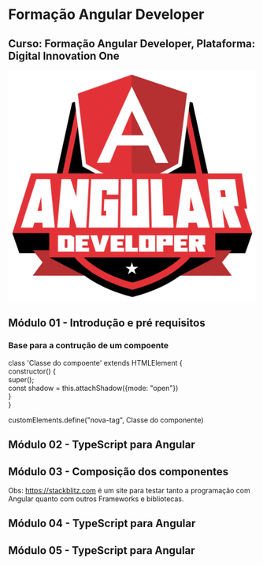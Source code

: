 # Formação Angular Developer
## Curso: Formação Angular Developer, Plataforma: Digital Innovation One
![imagem](/Imagens/Logo-Angular-Developer.webp)

## Módulo 01 - Introdução e pré requisitos

### Base para a contrução de um compoente

class 'Classe do compoente' extends HTMLElement { \
    constructor() {  \
      super();     \
      const shadow = this.attachShadow({mode: "open"})  \
    }  
}   

customElements.define("nova-tag", Classe do componente)  

## Módulo 02 - TypeScript para Angular
## Módulo 03 - Composição dos componentes
Obs: https://stackblitz.com é um site para testar tanto a programação com Angular quanto com outros Frameworks e bibliotecas.
## Módulo 04 - TypeScript para Angular
## Módulo 05 - TypeScript para Angular
